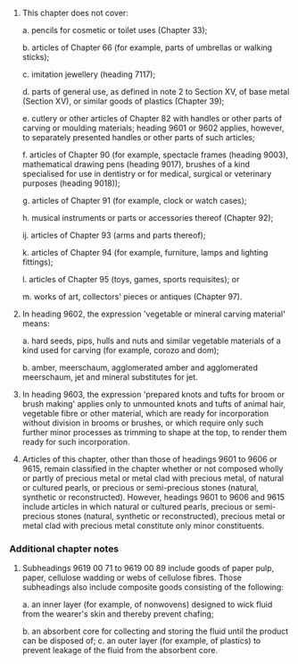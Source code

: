 1. This chapter does not cover:

    a. pencils for cosmetic or toilet uses (Chapter 33);
    
    b. articles of Chapter 66 (for example, parts of umbrellas or walking sticks);
    
    c. imitation jewellery (heading 7117);
    
    d. parts of general use, as defined in note 2 to Section XV, of base metal (Section XV), or similar goods of plastics (Chapter 39);
    
    e. cutlery or other articles of Chapter 82 with handles or other parts of carving or moulding materials; heading 9601 or 9602 applies, however, to separately presented handles or other parts of such articles;
    
    f. articles of Chapter 90 (for example, spectacle frames (heading 9003), mathematical drawing pens (heading 9017), brushes of a kind specialised for use in dentistry or for medical, surgical or veterinary purposes (heading 9018));
    
    g. articles of Chapter 91 (for example, clock or watch cases);
    
    h. musical instruments or parts or accessories thereof (Chapter 92);
    
    ij. articles of Chapter 93 (arms and parts thereof);
    
    k. articles of Chapter 94 (for example, furniture, lamps and lighting fittings);
    
    l. articles of Chapter 95 (toys, games, sports requisites); or
    
    m. works of art, collectors' pieces or antiques (Chapter 97).

2. In heading 9602, the expression 'vegetable or mineral carving material' means:

    a. hard seeds, pips, hulls and nuts and similar vegetable materials of a kind used for carving (for example, corozo and dom);
    
    b. amber, meerschaum, agglomerated amber and agglomerated meerschaum, jet and mineral substitutes for jet.

3. In heading 9603, the expression 'prepared knots and tufts for broom or brush making' applies only to unmounted knots and tufts of animal hair, vegetable fibre or other material, which are ready for incorporation without division in brooms or brushes, or which require only such further minor processes as trimming to shape at the top, to render them ready for such incorporation.

4. Articles of this chapter, other than those of headings 9601 to 9606 or 9615, remain classified in the chapter whether or not composed wholly or partly of precious metal or metal clad with precious metal, of natural or cultured pearls, or precious or semi-precious stones (natural, synthetic or reconstructed). However, headings 9601 to 9606 and 9615 include articles in which natural or cultured pearls, precious or semi-precious stones (natural, synthetic or reconstructed), precious metal or metal clad with precious metal constitute only minor constituents.


### Additional chapter notes

1. Subheadings 9619 00 71 to 9619 00 89 include goods of paper pulp, paper, cellulose wadding or webs of cellulose fibres. Those subheadings also include composite goods consisting of the following:

    a. an inner layer (for example, of nonwovens) designed to wick fluid from the wearer's skin and thereby prevent chafing;
    
    b. an absorbent core for collecting and storing the fluid until the product can be disposed of;
    c. an outer layer (for example, of plastics) to prevent leakage of the fluid from the absorbent core.
